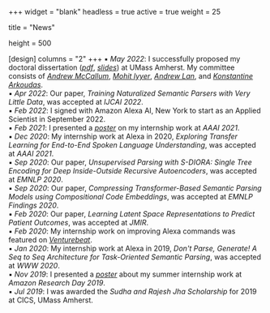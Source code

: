 +++
widget = "blank"
headless = true
active = true
weight = 25

title = "News"

height = 500

[design]
  columns = "2"
+++
:black_small_square: *May 2022*: I successfully proposed my doctoral dissertation (*[pdf](https://subendhurongali.netlify.app/files/proposal.pdf)*, *[slides](https://subendhurongali.netlify.app/files/proposal.pptx)*) at UMass Amherst. My committee consists of *[Andrew McCallum](https://people.cs.umass.edu/~mccallum/)*, *[Mohit Iyyer](https://people.cs.umass.edu/~miyyer/)*, *[Andrew Lan](https://people.umass.edu/~andrewlan/)*, and *[Konstantine Arkoudas](https://www.linkedin.com/in/konstantine-arkoudas-23682351/)*.  
:black_small_square: *Apr 2022*: Our paper, *Training Naturalized Semantic Parsers with Very Little Data*, was accepted at *IJCAI 2022*.  
:black_small_square: *Feb 2022*: I signed with Amazon Alexa AI, New York to start as an Applied Scientist in September 2022.  
:black_small_square: *Feb 2021*: I presented a *[poster](https://subendhurongali.netlify.app/files/aaai_atat_poster.pdf)* on my internship work at *AAAI 2021*.  
:black_small_square: *Dec 2020*: My internship work at Alexa in 2020, *Exploring Transfer Learning for End-to-End Spoken Language Understanding*, was accepted at *AAAI 2021*.  
:black_small_square: *Sep 2020*: Our paper, *Unsupervised Parsing with S-DIORA: Single Tree Encoding for Deep Inside-Outside Recursive Autoencoders*, was accepted at *EMNLP 2020*.  
:black_small_square: *Sep 2020*: Our paper, *Compressing Transformer-Based Semantic Parsing Models using Compositional Code Embeddings*, was accepted at *EMNLP Findings 2020*.  
:black_small_square: *Feb 2020*: Our paper, *Learning Latent Space Representations to Predict Patient Outcomes*, was accepted at *JMIR*.  
:black_small_square: *Feb 2020*: My internship work on improving Alexa commands was featured on *[Venturebeat](https://venturebeat.com/2020/02/05/amazon-researchers-improve-alexas-ability-to-parse-commands/)*.  
:black_small_square: *Jan 2020*: My internship work at Alexa in 2019, *Don't Parse, Generate! A Seq to Seq Architecture for Task-Oriented Semantic Parsing*, was accepted at *WWW 2020*.  
:black_small_square: *Nov 2019*: I presented a *[poster](https://subendhurongali.netlify.app/files/ard_poster.pdf)* about my summer internship work at *Amazon Research Day 2019*.  
:black_small_square: *Jul 2019*: I was awarded the *Sudha and Rajesh Jha Scholarship* for 2019 at CICS, UMass Amherst.